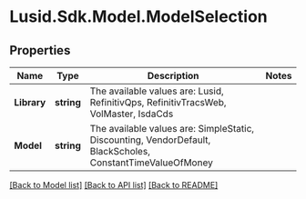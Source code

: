 
# Lusid.Sdk.Model.ModelSelection

## Properties

Name | Type | Description | Notes
------------ | ------------- | ------------- | -------------
**Library** | **string** | The available values are: Lusid, RefinitivQps, RefinitivTracsWeb, VolMaster, IsdaCds | 
**Model** | **string** | The available values are: SimpleStatic, Discounting, VendorDefault, BlackScholes, ConstantTimeValueOfMoney | 

[[Back to Model list]](../README.md#documentation-for-models)
[[Back to API list]](../README.md#documentation-for-api-endpoints)
[[Back to README]](../README.md)


